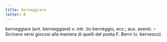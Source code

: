 ```yaml
---
title: berneggiare
letter: B
---
```

berneggiare (ant. bernieggiare) v. intr. (io bernéggio, ecc.; aus. avere). – Scrivere versi giocosi alla maniera di quelli del poeta F. Berni (v. bernesco).